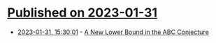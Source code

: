 # [Published on 2023-01-31](index.md)

* [2023-01-31, 15:30:01](https://news.ycombinator.com/item?id=34596303) - [A New Lower Bound in the ABC Conjecture](https://arxiv.org/abs/2301.11056)
